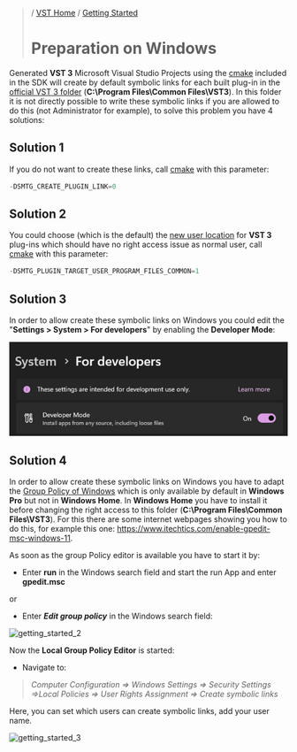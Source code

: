 >/ [VST Home](../) / [Getting Started](Index.md)
>
># Preparation on Windows

Generated **VST 3** Microsoft Visual Studio Projects using the [cmake](https://cmake.org/) included in the SDK will create by default symbolic links for each built plug-in in the [official VST 3 folder](../Technical+Documentation/Locations+Format/Plugin+Locations.md) (**C:\Program Files\Common Files\VST3**). In this folder it is not directly possible to write these symbolic links if you are allowed to do this (not Administrator for example), to solve this problem you have 4 solutions:

## Solution 1

If you do not want to create these links, call [cmake](https://cmake.org/) with this parameter:

``` c++
-DSMTG_CREATE_PLUGIN_LINK=0
```

## Solution 2

You could choose (which is the default) the [new user location](../Technical+Documentation/Locations+Format/Plugin+Locations.html) for **VST 3** plug-ins which should have no right access issue as normal user, call [cmake](https://cmake.org/) with this parameter:

``` c++
-DSMTG_PLUGIN_TARGET_USER_PROGRAM_FILES_COMMON=1
```

## Solution 3

In order to allow create these symbolic links on Windows you could edit the "**Settings > System > For developers**" by enabling the **Developer Mode**:

![getting_started_4](../../resources/getting_started_4.jpg)

## Solution 4

In order to allow create these symbolic links on Windows you have to adapt the [Group Policy of Windows](https://docs.microsoft.com/en-us/windows/security/threat-protection/security-policy-settings/how-to-configure-security-policy-settings) which is only available by default in **Windows Pro** but not in **Windows Home**. In **Windows Home** you have to install it before changing the right access to this folder (**C:\Program Files\Common Files\VST3**). For this there are some internet webpages showing you how to do this, for example this one: <https://www.itechtics.com/enable-gpedit-msc-windows-11>.

As soon as the group Policy editor is available you have to start it by:
- Enter **run** in the Windows search field and start the run App and enter **gpedit.msc**

or

- Enter ***Edit group policy*** in the Windows search field:

![getting_started_2](../../resources/getting_started_2.jpg)

Now the **Local Group Policy Editor** is started:

- Navigate to:

>*Computer Configuration => Windows Settings => Security Settings =>Local Policies => User Rights Assignment => Create symbolic links*

Here, you can set which users can create symbolic links, add your user name.

![getting_started_3](../../resources/getting_started_3.jpg)
